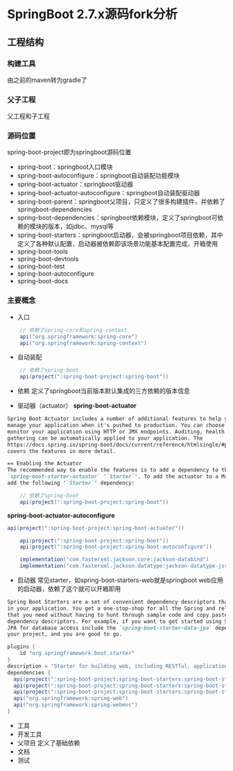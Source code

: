 # SpringBoot 2.7.x源码fork分析
## 工程结构
### 构建工具
由之前的maven转为gradle了

### 父子工程
父工程和子工程

### 源码位置
spring-boot-project即为springboot源码位置
- spring-boot：springboot入口模块
- spring-boot-autoconfigure：springboot自动装配功能模块
- spring-boot-actuator：springboot驱动器
- spring-boot-actuator-autoconfigure：springboot自动装配驱动器
- spring-boot-parent：springboot父项目，只定义了很多构建插件，并依赖了springboot-dependencies
- spring-boot-dependencies：springboot依赖模块，定义了springboot可依赖的模块的版本，如jdbc、mysql等
- spring-boot-starters：springboot启动器，会被springboot项目依赖，其中定义了各种默认配置，启动器被依赖即该场景功能基本配置完成，开箱使用
- spring-boot-tools
- spring-boot-devtools
- spring-boot-test
- spring-boot-autoconfigure
- spring-boot-docs

### 主要概念
- 入口
```groovy
    // 依赖了spring-core和spring-context
    api("org.springframework:spring-core")
	api("org.springframework:spring-context")
```

- 自动装配
```groovy
    // 依赖了spring-boot
    api(project(":spring-boot-project:spring-boot"))
```

- 依赖
定义了springboot当前版本默认集成的三方依赖的版本信息

- 驱动器（actuator）
**spring-boot-actuator**
```markdown
Spring Boot Actuator includes a number of additional features to help you monitor and
manage your application when it's pushed to production. You can choose to manage and
monitor your application using HTTP or JMX endpoints. Auditing, health and metrics
gathering can be automatically applied to your application. The
https://docs.spring.io/spring-boot/docs/current/reference/htmlsingle/#production-ready[user guide]
covers the features in more detail.

== Enabling the Actuator
The recommended way to enable the features is to add a dependency to the
`spring-boot-starter-actuator` '`Starter`'. To add the actuator to a Maven-based project,
add the following '`Starter`' dependency:
```
```groovy
    // 依赖了spring-boot
    api(project(":spring-boot-project:spring-boot"))
```

**spring-boot-actuator-autoconfigure**
```groovy
api(project(":spring-boot-project:spring-boot-actuator"))

	api(project(":spring-boot-project:spring-boot"))
	api(project(":spring-boot-project:spring-boot-autoconfigure"))

	implementation("com.fasterxml.jackson.core:jackson-databind")
	implementation("com.fasterxml.jackson.datatype:jackson-datatype-jsr310")
```

- 启动器
常见starter，如spring-boot-starters-web就是springboot web应用的启动器，依赖了这个就可以开箱即用
```markdown
Spring Boot Starters are a set of convenient dependency descriptors that you can include
in your application. You get a one-stop-shop for all the Spring and related technology
that you need without having to hunt through sample code and copy paste loads of
dependency descriptors. For example, if you want to get started using Spring and
JPA for database access include the `spring-boot-starter-data-jpa` dependency in
your project, and you are good to go.
```
```groovy
plugins {
    id "org.springframework.boot.starter"
}
description = "Starter for building web, including RESTful, applications using Spring MVC. Uses Tomcat as the default embedded container"
dependencies {
  api(project(":spring-boot-project:spring-boot-starters:spring-boot-starter"))
  api(project(":spring-boot-project:spring-boot-starters:spring-boot-starter-json"))
  api(project(":spring-boot-project:spring-boot-starters:spring-boot-starter-tomcat"))
  api("org.springframework:spring-web")
  api("org.springframework:spring-webmvc")
}
```

- 工具
- 开发工具
- 父项目
定义了基础依赖
- 文档
- 测试

